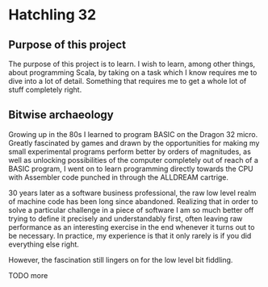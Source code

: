# Hatchling 32

## Purpose of this project

The purpose of this project is to learn. I wish to learn, among other things, about programming Scala, by taking on a task which I know requires me to dive into a lot of detail. Something that requires me to get a whole lot of stuff completely right.

## Bitwise archaeology

Growing up in the 80s I learned to program BASIC on the Dragon 32 micro. Greatly fascinated by games and drawn by the opportunities for making my small experimental programs perform better by orders of magnitudes, as well as unlocking possibilities of the computer completely out of reach of a BASIC program, I went on to learn programming directly towards the CPU with Assembler code punched in through the ALLDREAM cartrige.

30 years later as a software business professional, the raw low level realm of machine code has been long since abandoned. Realizing that in order to solve a particular challenge in a piece of software I am so much better off trying to define it precisely and understandably first, often leaving raw performance as an interesting exercise in the end whenever it turns out to be necessary. In practice, my experience is that it only rarely is if you did everything else right.

However, the fascination still lingers on for the low level bit fiddling.

TODO more
